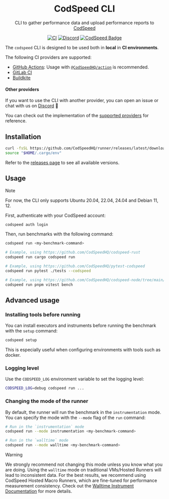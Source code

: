 <div align="center">
<h1>CodSpeed CLI</h1>

CLI to gather performance data and upload performance reports to [CodSpeed](https://codspeed.io)

[![CI](https://github.com/CodSpeedHQ/runner/actions/workflows/ci.yml/badge.svg)](https://github.com/CodSpeedHQ/runner/actions/workflows/ci.yml)
[![Discord](https://img.shields.io/badge/chat%20on-discord-7289da.svg)](https://discord.com/invite/MxpaCfKSqF)
[![CodSpeed Badge](https://img.shields.io/endpoint?url=https://codspeed.io/badge.json)](https://codspeed.io/)

</div>

The `codspeed` CLI is designed to be used both in **local** in **CI environments**.

The following CI providers are supported:

- [GitHub Actions](https://docs.codspeed.io/integrations/ci/github-actions): Usage with [`@CodSpeedHQ/action`](https://github.com/CodSpeedHQ/action) is recommended.
- [GitLab CI](https://docs.codspeed.io/integrations/ci/gitlab-ci)
- [Buildkite](https://docs.codspeed.io/integrations/ci/buildkite)

#### Other providers

If you want to use the CLI with another provider, you can open an issue or chat with us on [Discord](https://discord.com/invite/MxpaCfKSqF) 🚀

You can check out the implementation of the [supported providers](https://github.com/CodSpeedHQ/runner/tree/main/src/run/run_environment) for reference.

## Installation

```bash
curl -fsSL https://github.com/CodSpeedHQ/runner/releases/latest/download/codspeed-runner-installer.sh | bash
source "$HOME/.cargo/env"
```

Refer to the [releases page](https://github.com/CodSpeedHQ/runner/releases) to see all available versions.

## Usage

> [!NOTE]
> For now, the CLI only supports Ubuntu 20.04, 22.04, 24.04 and Debian 11, 12.

First, authenticate with your CodSpeed account:

```bash
codspeed auth login
```

Then, run benchmarks with the following command:

```bash
codspeed run <my-benchmark-command>

# Example, using https://github.com/CodSpeedHQ/codspeed-rust
codspeed run cargo codspeed run

# Example, using https://github.com/CodSpeedHQ/pytest-codspeed
codspeed run pytest ./tests --codspeed

# Example, using https://github.com/CodSpeedHQ/codspeed-node/tree/main/packages/vitest-plugin
codspeed run pnpm vitest bench
```

## Advanced usage

### Installing tools before running

You can install executors and instruments before running the benchmark with the `setup` command:

```bash
codspeed setup
```

This is especially useful when configuring environments with tools such as docker.

### Logging level

Use the `CODSPEED_LOG` environment variable to set the logging level:

```bash
CODSPEED_LOG=debug codspeed run ...
```

### Changing the mode of the runner

By default, the runner will run the benchmark in the `instrumentation` mode. You can specify the mode with the `--mode` flag of the `run` command:

```bash
# Run in the `instrumentation` mode
codspeed run --mode instrumentation <my-benchmark-command>

# Run in the `walltime` mode
codspeed run --mode walltime <my-benchmark-command>
```

> [!WARNING]
> We strongly recommend not changing this mode unless you know what you are doing.
> Using the `walltime` mode on traditional VMs/Hosted Runners will lead to inconsistent data. For the best results, we recommend using CodSpeed Hosted Macro Runners, which are fine-tuned for performance measurement consistency.
> Check out the [Walltime Instrument Documentation](https://docs.codspeed.io/instruments/walltime/) for more details.
